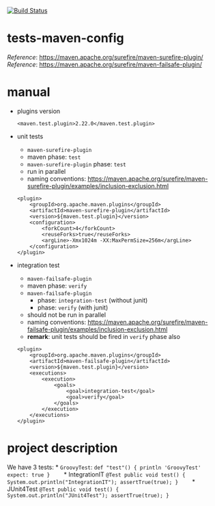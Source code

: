 [![Build Status](https://travis-ci.com/mtumilowicz/tests-maven-config.svg?branch=master)](https://travis-ci.com/mtumilowicz/tests-maven-config)

# tests-maven-config

_Reference_: https://maven.apache.org/surefire/maven-surefire-plugin/  
_Reference_: https://maven.apache.org/surefire/maven-failsafe-plugin/

# manual
* plugins version
    ```
    <maven.test.plugin>2.22.0</maven.test.plugin>
    ```
* unit tests
    * `maven-surefire-plugin`
    * maven phase: `test`
    * `maven-surefire-plugin` phase: `test`
    * run in parallel
    * naming conventions: https://maven.apache.org/surefire/maven-surefire-plugin/examples/inclusion-exclusion.html
    ```
    <plugin>
        <groupId>org.apache.maven.plugins</groupId>
        <artifactId>maven-surefire-plugin</artifactId>
        <version>${maven.test.plugin}</version>
        <configuration>
            <forkCount>4</forkCount>
            <reuseForks>true</reuseForks>
            <argLine>-Xmx1024m -XX:MaxPermSize=256m</argLine>
        </configuration>
    </plugin>    
    ```
    
* integration test
    * `maven-failsafe-plugin`
    * maven phase: `verify`
    * `maven-failsafe-plugin` 
        * phase: `integration-test` (without junit)
        * phase: `verify` (with junit)
    * should not be run in parallel
    * naming conventions: https://maven.apache.org/surefire/maven-failsafe-plugin/examples/inclusion-exclusion.html
    * **remark**: unit tests should be fired in `verify` phase also
    ```
    <plugin>
        <groupId>org.apache.maven.plugins</groupId>
        <artifactId>maven-failsafe-plugin</artifactId>
        <version>${maven.test.plugin}</version>
        <executions>
            <execution>
                <goals>
                    <goal>integration-test</goal>
                    <goal>verify</goal>
                </goals>
            </execution>
        </executions>
    </plugin>
    ```
    
# project description
We have 3 tests:
    * `GroovyTest`:
        ```
        def "test"() {
            println 'GroovyTest'
            expect:
            true
        }    
        ```
    * IntegrationIT
        ```
        @Test
        public void test() {
            System.out.println("IntegrationIT");
            assertTrue(true);
        }    
        ```
    * JUnit4Test
        ```
        @Test
        public void test() {
            System.out.println("JUnit4Test");
            assertTrue(true);
        }    
        ```